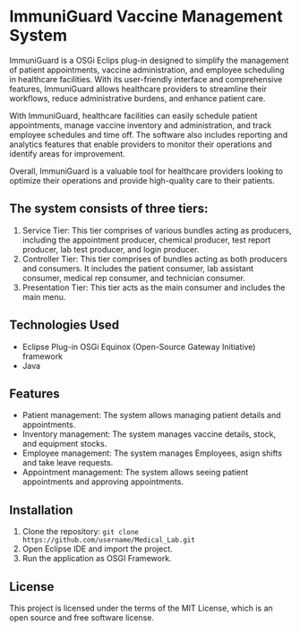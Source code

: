 # ImmuniGuard Vaccine Management System

ImmuniGuard is a OSGi Eclips plug-in designed to simplify the management of patient appointments, vaccine administration, and employee scheduling in healthcare facilities. With its user-friendly interface and comprehensive features, ImmuniGuard allows healthcare providers to streamline their workflows, reduce administrative burdens, and enhance patient care.

With ImmuniGuard, healthcare facilities can easily schedule patient appointments, manage vaccine inventory and administration, and track employee schedules and time off. The software also includes reporting and analytics features that enable providers to monitor their operations and identify areas for improvement.

Overall, ImmuniGuard is a valuable tool for healthcare providers looking to optimize their operations and provide high-quality care to their patients.

## The system consists of three tiers:

1. Service Tier: This tier comprises of various bundles acting as producers, including the appointment producer, chemical producer, test report producer, lab test producer, and login producer.
2. Controller Tier: This tier comprises of bundles acting as both producers and consumers. It includes the patient consumer, lab assistant consumer, medical rep consumer, and technician consumer.
3. Presentation Tier: This tier acts as the main consumer and includes the main menu.

## Technologies Used

- Eclipse Plug-in OSGi Equinox (Open-Source Gateway Initiative) framework
- Java

## Features

- Patient management: The system allows managing patient details and appointments.
- Inventory management: The system manages vaccine details, stock, and equipment stocks.
- Employee management: The system manages Employees, asign shifts and take leave requests.
- Appointment management: The system allows seeing patient appointments and approving appointments.


## Installation

1. Clone the repository: `git clone https://github.com/username/Medical_Lab.git`
2. Open Eclipse IDE and import the project.
3. Run the application as OSGI Framework.

## License

This project is licensed under the terms of the MIT License, which is an open source and free software license.
